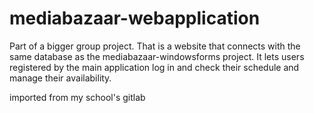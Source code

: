 # mediabazaar-webapplication
Part of a bigger group project.
That is a website that connects with the same database as the mediabazaar-windowsforms project.
It lets users registered by the main application log in and check their schedule and manage their availability.

imported from my school's gitlab

